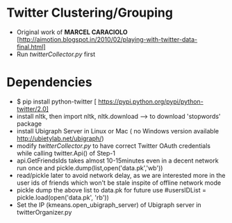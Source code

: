 Twitter Clustering/Grouping
============================
- Original work of **MARCEL CARACIOLO** [http://aimotion.blogspot.in/2010/02/playing-with-twitter-data-final.html]
- Run *twitterCollector.py* first

Dependencies
==============
- 	$ pip install python-twitter [ https://pypi.python.org/pypi/python-twitter/2.0]
-   install nltk, then import nltk, nltk.download --> to download 'stopwords' package
-   install Ubigraph Server in Linux or Mac ( no Windows version available http://ubietylab.net/ubigraph/)
- 	modify *twitterCollector.py* to have correct Twitter OAuth credentials 
while calling twitter.Api() of Step-1
-  api.GetFriendsIds takes almost 10-15minutes even in a decent network
run once and pickle.dump(list,open('data.pk','wb'))
-  read/pickle later to avoid network delay, as we are interested more in the user ids of friends which won't 		be stale inspite of offline network mode
-  	pickle dump the above list to data.pk  for future use
#usersIDList = pickle.load(open('data.pk', 'rb'))
- Set the IP (kmeans.open_ubigraph_server) of Ubigraph server in twitterOrganizer.py 